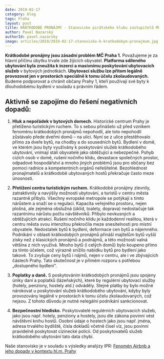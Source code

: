 ```yaml
---
date: 2019-02-17
category: blog
tags: Praha
layout: post
title: KRÁTKODOBÉ PRONÁJMY - Stanovisko pirátského klubu zastupitelů MČ Praha 1
author: Pavel Nazarský
authorId: pavel.nazarsky
image: articles/2019/2019-02-17-stanovisko-k-kratkodobym-pronajmum.jpg
---
```


**Krátkodobé pronájmy jsou zásadní problém MČ Praha 1.** Považujeme je za hlavní příčinu úbytku trvale zde žijících obyvatel. **Platforma sdíleného ubytování byla zneužita k inzerci a masivnímu poskytování ubytovacích služeb** v bytových jednotkách. **Ubytovací službu lze přitom legálně provozovat jen v prostorách speciálně k tomu účelu zkolaudovaných.** Budeme podporovat a chránit občany Prahy 1, kteří používají své byty k dlouhodobému bydlení v souladu s právním řádem.

## Aktivně se zapojíme do řešení negativních dopadů:

1. **Hluk a nepořádek v bytových domech.** Historické centrum Prahy je přetíženo turistickým ruchem. To s sebou přinášelo už před vznikem fenoménu krátkodobých pronájmů nepohodlí, ale toto nepohodlí zůstávalo přede dveřmi domů – na ulici. Nyní se z ulice přestěhovalo přímo za dveře bytů, na chodby a do sousedních bytů. Bydlení v domě, ve kterém jsou byty využívány k poskytování služeb krátkodobého ubytování, vnímají stálí obyvatelé jako obtěžující a nebezpečné. Pohyb cizích osob v domě, rušení nočního klidu, devastace společných prostor, odpadové hospodářství a mnoho jiných problémů jsou pro občany bez pomoci radnice a kompetentních orgánů neřešitelné. Bezohlednost pronajímatelů a krátkodobě ubytovaných hostů překračuje často meze únosnosti.

2. **Přetížení centra turistickým ruchem.** Krátkodobé pronájmy zlevnily, zatraktivnily a navýšily možnosti ubytování, a turistů v centru města razantně přibylo. Všechny evropské metropole se potýkají s tímto nárůstem a snaží se o regulaci. Kapacita veřejného prostoru, nejen plošná, ale zejména obslužná (úklid, toalety, doprava) nedostačuje tak razantnímu nárůstu počtu návštěvníků. Přibylo nevkusných a obtěžujících atrakcí. Rušení nočního klidu je každodenní realitou, která v centru města svou intenzitou překročila meze snesitelnosti pro místní obyvatele. 
Nedostatek bytů k bydlení, deformace cen bytů a nájemného. Podnikání v oblasti krátkodobých pronájmů přináší majitelům bytů vyšší zisky než z klasických pronájmů a podnájmů, a této možnosti valná většina z nich využívá. Mnoho bytů (i celých domů) bylo koupeno přímo za tímto účelem, což výrazně snížilo nabídku bytů pro bydlení jako takové. To zvyšuje ceny bytů i nájmů, nejen v centru, ale i ve zbývajících částech Prahy. Tato skutečnost je v přímém rozporu s potřebou „dostupného bydlení“.

3. **Poplatky a daně.** S poskytováním krátkodobých pronájmů jsou spojeny úniky daní a poplatků (lázeňských), které by regulérní ubytovací služby (hotely, penziony, hostely atd.) odváděly. Stejné platby by bylo možné nárokovat u poskytování služeb krátkodobého ubytování, kdyby byly provozovány legálně v prostorách k tomu účelu zkolaudovaných, což nejsou. Z tohoto důvodu je nutné nelegální podnikání sankcionovat.

4. **Bezpečnostní hledisko.** Poskytovatelé regulérních ubytovacích služeb, jako jsou např. hotely, penziony a hostely, jsou dle zákona povinni vést návštěvní knihu hostů. Osobní údaje o hostech jako jsou např. jména, adresa trvalého bydliště, čísla dokladů včetně čísel víz, jsou povinni pravidelně poskytovat cizinecké policii. Od poskytovatelů služeb krátkodobého ubytování tato data chybí.

Naše stanovisko je v souladu s výsledky analýzy IPR: [Fenomén Airbnb a jeho dopady v kontextu hl.m. Prahy](http://www.iprpraha.cz/uploads/assets/dokumenty/ssp/analyzy/bydleni_realitni_trh/fenomen_airbnb_a_jeho_dopady_v_kontextu_hl.m.prahy.pdf)


















